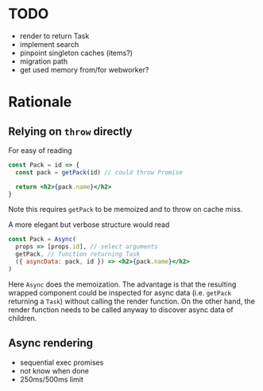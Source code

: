# TODO

- render to return Task
- implement search
- pinpoint singleton caches (items?)
- migration path
- get used memory from/for webworker?

# Rationale

## Relying on `throw` directly

For easy of reading

```jsx
const Pack = id => {
  const pack = getPack(id) // could throw Promise

  return <h2>{pack.name}</h2>
}
```

Note this requires `getPack` to be memoized and to throw on cache miss.

A more elegant but verbose structure would read

```jsx
const Pack = Async(
  props => [props.id], // select arguments
  getPack, // function returning Task
  ({ asyncData: pack, id }) => <h2>{pack.name}</h2>
)
```

Here `Async` does the memoization. The advantage is that the resulting wrapped component could be inspected for async data (i.e. `getPack` returning a `Task`) without calling the render function. On the other hand, the render function needs to be called anyway to discover async data of children.

## Async rendering

- sequential exec promises
- not know when done
- 250ms/500ms limit
